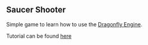 Saucer Shooter
---

Simple game to learn how to use the [Dragonfly Engine](https://dragonfly.wpi.edu).

Tutorial can be found [here](https://dragonfly.wpi.edu/tutorial/index.html)